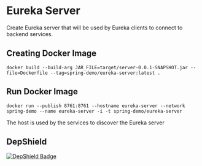 Eureka Server
=

Create Eureka server that will be used by Eureka clients to connect to backend services.


Creating Docker Image
-

`docker build --build-arg JAR_FILE=target/server-0.0.1-SNAPSHOT.jar --file=Dockerfile --tag=spring-demo/eureka-server:latest .`

Run Docker Image
-

`docker run --publish 8761:8761 --hostname eureka-server --network spring-demo --name eureka-server -i -t spring-demo/eureka-server`

The host is used by the services to discover the Eureka server

DepShield
-

[![DepShield Badge](https://depshield.sonatype.org/badges/n002213f/spring-eureka-server/depshield.svg)](https://depshield.github.io)
